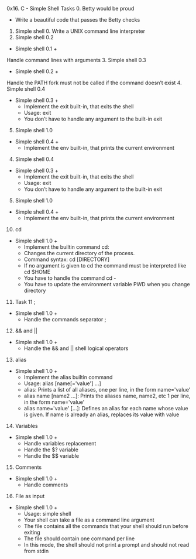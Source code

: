 0x16. C - Simple Shell
Tasks
0. Betty would be proud
 - Write a beautiful code that passes the Betty checks

1. Simple shell 0.
Write a UNIX command line interpreter
2. Simple shell 0.2
 - Simple shell 0.1 +

Handle command lines with arguments
3. Simple shell 0.3
 - Simple shell 0.2 +

Handle the PATH
fork must not be called if the command doesn’t exist
4. Simple shell 0.4
 - Simple shell 0.3 +
    - Implement the exit built-in, that exits the shell
    - Usage: exit
    - You don’t have to handle any argument to the built-in exit
5. Simple shell 1.0
 - Simple shell 0.4 +
   - Implement the env built-in, that prints the current environment
4. Simple shell 0.4
 - Simple shell 0.3 +
    - Implement the exit built-in, that exits the shell
    - Usage: exit
    - You don’t have to handle any argument to the built-in exit
5. Simple shell 1.0
 - Simple shell 0.4 +
   - Implement the env built-in, that prints the current environment
10. cd
 - Simple shell 1.0 +
   - Implement the builtin command cd:
   - Changes the current directory of the process.
   - Command syntax: cd [DIRECTORY]
   - If no argument is given to cd the command must be interpreted like cd $HOME
   - You have to handle the command cd -
   - You have to update the environment variable PWD when you change directory
11. Task 11  ;
- Simple shell 1.0 +
  - Handle the commands separator ;
12. && and ||
- Simple shell 1.0 +
   - Handle the && and || shell logical operators
13. alias
- Simple shell 1.0 +
   - Implement the alias builtin command
   - Usage: alias [name[='value'] ...]
   - alias: Prints a list of all aliases, one per line, in the form name='value'
   - alias name [name2 ...]: Prints the aliases name, name2, etc 1 per line, in the form name='value'
   - alias name='value' [...]: Defines an alias for each name whose value is given. If name is already an alias, replaces its value with value
14. Variables
- Simple shell 1.0 +
  - Handle variables replacement
  - Handle the $? variable
  - Handle the $$ variable
15. Comments
 - Simple shell 1.0 +
    - Handle comments
16. File as input
  - Simple shell 1.0 +
    - Usage: simple shell
    - Your shell can take a file as a command line argument
    - The file contains all the commands that your shell should run before exiting
    - The file should contain one command per line
    - In this mode, the shell should not print a prompt and should not read from stdin
